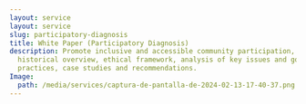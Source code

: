 ```yaml
---
layout: service
layout: service
slug: participatory-diagnosis
title: White Paper (Participatory Diagnosis)
description: Promote inclusive and accessible community participation, with an
  historical overview, ethical framework, analysis of key issues and good
  practices, case studies and recommendations.
Image:
  path: /media/services/captura-de-pantalla-de-2024-02-13-17-40-37.png
---
```

